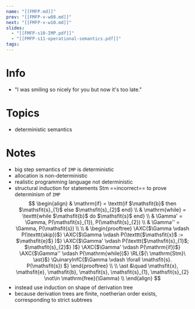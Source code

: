 ```yaml
---
name: "[[FMFP.md]]"
prev: "[[FMFP-v-w08.md]]"
next: "[[FMFP-v-w10.md]]"
slides:
  - "[[FMFP-s10-IMP.pdf]]"
  - "[[FMFP-s11-operational-semantics.pdf]]"
tags:
---
```



# Info
- "I was smiling so nicely for you but now it's too late."

# Topics
- deterministic semantics


# Notes
- big step semantics of `IMP` is deterministic
- allocation is non-deterministic
- realistic programming language not deterministic
- structural induction for statements $\mathsf{Stm}$ ==incorrect== to prove determinism of `IMP`
$$
\begin{align}
& \mathrm{if} = \texttt{if $\mathsfit{b}$ then $\mathsfit{s}_{1}$ else $\mathsfit{s}_{2}$ end} \\
& \mathrm{while} = \texttt{while $\mathsfit{b}$ do $\mathsfit{s}$ end} \\
& \Gamma' = \Gamma, P(\mathsfit{s}_{1}), P(\mathsfit{s}_{2}) \\
& \Gamma'' = \Gamma, P(\mathsfit{s}) \\
\\ &
\begin{prooftree}
\AXC{$\Gamma \vdash P(\texttt{skip})$}
\AXC{$\Gamma \vdash P(\texttt{$\mathsfit{x}$ := $\mathsfit{e}$} )$}
\AXC{$\Gamma' \vdash P(\texttt{$\mathsfit{s}_{1}$; $\mathsfit{s}_{2}$} )$}
\AXC{$\Gamma' \vdash P(\mathrm{if})$}
\AXC{$\Gamma'' \vdash P(\mathrm{while})$}
\RL{${\ \mathrm{Stm}\ \ast}$}
\QuinaryInfC{$\Gamma \vdash \forall \mathsfit{s}. P(\mathsfit{s}) $}
\end{prooftree}
\\ \\
\ast &\quad \mathsfit{x}, \mathsfit{e}, \mathsfit{b}, \mathsfit{s}, \mathsfit{s}_{1}, \mathsfit{s}_{2} \not\in \mathrm{free}(\Gamma) \\
\end{align}
$$
- instead use induction on shape of derivation tree
- because derivation trees are finite, noetherian order exists, corresponding to strict subtrees
